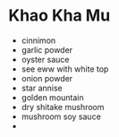 # Khao Kha Mu

- cinnimon
- garlic powder
- oyster sauce
- see eww with white top
- onion powder 
- star annise
- golden mountain
- dry shitake mushroom
- mushroom soy sauce
- 